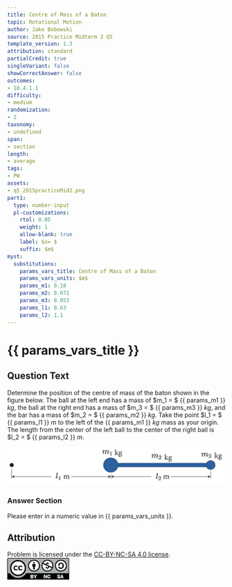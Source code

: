 ```yaml
---
title: Centre of Mass of a Baton
topic: Rotational Motion
author: Jake Bobowski
source: 2015 Practice Midterm 2 Q5
template_version: 1.3
attribution: standard
partialCredit: true
singleVariant: false
showCorrectAnswer: false
outcomes:
- 10.4.1.1
difficulty:
- medium
randomization:
- 2
taxonomy:
- undefined
span:
- section
length:
- average
tags:
- PW
assets:
- q5_2015practiceMid2.png
part1:
  type: number-input
  pl-customizations:
    rtol: 0.05
    weight: 1
    allow-blank: true
    label: $x= $
    suffix: $m$
myst:
  substitutions:
    params_vars_title: Centre of Mass of a Baton
    params_vars_units: $m$
    params_m1: 0.18
    params_m2: 0.071
    params_m3: 0.053
    params_l1: 0.63
    params_l2: 1.1
---
```

# {{ params_vars_title }}

## Question Text

Determine the position of the centre of mass of the baton shown in the figure below.
The ball at the left end has a mass of $m_1 = $ {{ params_m1 }} $kg$, the ball at the right end has a mass of $m_3 = $ {{ params_m3 }} $kg$, and the bar has a mass of $m_2 = $ {{ params_m2 }} $kg$.
Take the point $l_1 = $ {{ params_l1 }} $m$ to the left of the {{ params_m1 }} $kg$ mass as your origin.
The length from the center of the left ball to the center of the right ball is $l_2 = $ {{ params_l2 }} $m$.

<img alt="The figure shows the origin on the left side and the baton to the right of the origin. The left ball of the baton has mass m one and is bigger than the right ball of mass m three. The bar has mass m two. The length from the origin to the center of the left ball is l one. The length from the center of the left ball to the center of the right ball is l two." src="q5_2015practiceMid2.png">

### Answer Section

Please enter in a numeric value in {{ params_vars_units }}.

## Attribution

Problem is licensed under the [CC-BY-NC-SA 4.0 license](https://creativecommons.org/licenses/by-nc-sa/4.0/).<br> ![The Creative Commons 4.0 license requiring attribution-BY, non-commercial-NC, and share-alike-SA license.](https://raw.githubusercontent.com/firasm/bits/master/by-nc-sa.png)